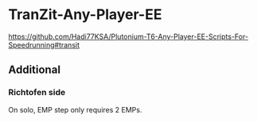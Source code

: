 # TranZit-Any-Player-EE
https://github.com/Hadi77KSA/Plutonium-T6-Any-Player-EE-Scripts-For-Speedrunning#transit

## Additional
### Richtofen side
On solo, EMP step only requires 2 EMPs.

